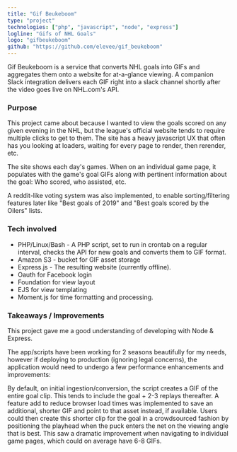 ```yaml
---
title: "Gif Beukeboom"
type: "project"
technologies: ["php", "javascript", "node", "express"]
logline: "Gifs of NHL Goals"
logo: "gifbeukeboom"
github: "https://github.com/elevee/gif_beukeboom"
---
```


Gif Beukeboom is a service that converts NHL goals into GIFs and aggregates them onto a website for at-a-glance viewing. A companion Slack integration delivers each GIF right into a slack channel shortly after the video goes live on NHL.com's API.

### Purpose

This project came about because I wanted to view the goals scored on any given evening in the NHL, but the league's official website tends to require multiple clicks to get to them. The site has a heavy javascript UX that often has you looking at loaders, waiting for every page to render, then rerender, etc.

The site shows each day's games. When on an individual game page, it populates with the game's goal GIFs along with pertinent information about the goal: Who scored, who assisted, etc.

A reddit-like voting system was also implemented, to enable sorting/filtering features later like "Best goals of 2019" and "Best goals scored by the Oilers" lists.

### Tech involved

- PHP/Linux/Bash - A PHP script, set to run in crontab on a regular interval, checks the API for new goals and converts them to GIF format.
- Amazon S3 - bucket for GIF asset storage
- Express.js - The resulting website (currently offline).
- Oauth for Facebook login
- Foundation for view layout
- EJS for view templating
- Moment.js for time formatting and processing.

###  Takeaways / Improvements

This project gave me a good understanding of developing with Node & Express.

The app/scripts have been working for 2 seasons beautifully for my needs, however if deploying to production (ignoring legal concerns), the application would need to undergo a few performance enhancements and improvements:

By default, on initial ingestion/conversion, the script creates a GIF of the entire goal clip. This tends to include the goal + 2-3 replays thereafter. A feature add to reduce browser load times was implemented to save an additional, shorter GIF and point to that asset instead, if available. Users could then create this shorter clip for the goal in a crowdsourced fashion by positioning the playhead when the puck enters the net on the viewing angle that is best. This saw a dramatic improvement when navigating to individual game pages, which could on average have 6-8 GIFs.

